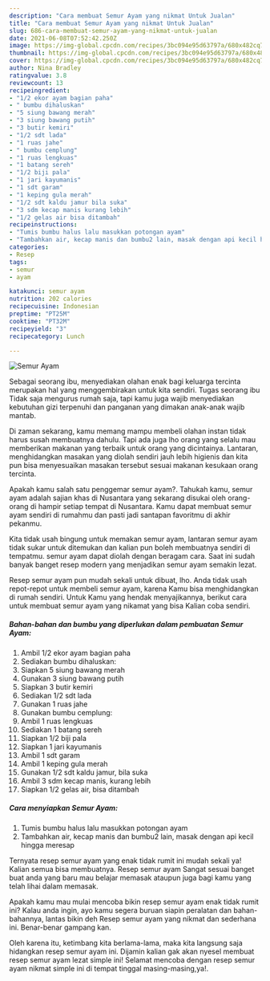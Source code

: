 ```yaml
---
description: "Cara membuat Semur Ayam yang nikmat Untuk Jualan"
title: "Cara membuat Semur Ayam yang nikmat Untuk Jualan"
slug: 686-cara-membuat-semur-ayam-yang-nikmat-untuk-jualan
date: 2021-06-08T07:52:42.250Z
image: https://img-global.cpcdn.com/recipes/3bc094e95d63797a/680x482cq70/semur-ayam-foto-resep-utama.jpg
thumbnail: https://img-global.cpcdn.com/recipes/3bc094e95d63797a/680x482cq70/semur-ayam-foto-resep-utama.jpg
cover: https://img-global.cpcdn.com/recipes/3bc094e95d63797a/680x482cq70/semur-ayam-foto-resep-utama.jpg
author: Nina Bradley
ratingvalue: 3.8
reviewcount: 13
recipeingredient:
- "1/2 ekor ayam bagian paha"
- " bumbu dihaluskan"
- "5 siung bawang merah"
- "3 siung bawang putih"
- "3 butir kemiri"
- "1/2 sdt lada"
- "1 ruas jahe"
- " bumbu cemplung"
- "1 ruas lengkuas"
- "1 batang sereh"
- "1/2 biji pala"
- "1 jari kayumanis"
- "1 sdt garam"
- "1 keping gula merah"
- "1/2 sdt kaldu jamur bila suka"
- "3 sdm kecap manis kurang lebih"
- "1/2 gelas air bisa ditambah"
recipeinstructions:
- "Tumis bumbu halus lalu masukkan potongan ayam"
- "Tambahkan air, kecap manis dan bumbu2 lain, masak dengan api kecil hingga meresap"
categories:
- Resep
tags:
- semur
- ayam

katakunci: semur ayam 
nutrition: 202 calories
recipecuisine: Indonesian
preptime: "PT25M"
cooktime: "PT32M"
recipeyield: "3"
recipecategory: Lunch

---
```



![Semur Ayam](https://img-global.cpcdn.com/recipes/3bc094e95d63797a/680x482cq70/semur-ayam-foto-resep-utama.jpg)

Sebagai seorang ibu, menyediakan olahan enak bagi keluarga tercinta merupakan hal yang menggembirakan untuk kita sendiri. Tugas seorang ibu Tidak saja mengurus rumah saja, tapi kamu juga wajib menyediakan kebutuhan gizi terpenuhi dan panganan yang dimakan anak-anak wajib mantab.

Di zaman  sekarang, kamu memang mampu membeli olahan instan tidak harus susah membuatnya dahulu. Tapi ada juga lho orang yang selalu mau memberikan makanan yang terbaik untuk orang yang dicintainya. Lantaran, menghidangkan masakan yang diolah sendiri jauh lebih higienis dan kita pun bisa menyesuaikan masakan tersebut sesuai makanan kesukaan orang tercinta. 



Apakah kamu salah satu penggemar semur ayam?. Tahukah kamu, semur ayam adalah sajian khas di Nusantara yang sekarang disukai oleh orang-orang di hampir setiap tempat di Nusantara. Kamu dapat membuat semur ayam sendiri di rumahmu dan pasti jadi santapan favoritmu di akhir pekanmu.

Kita tidak usah bingung untuk memakan semur ayam, lantaran semur ayam tidak sukar untuk ditemukan dan kalian pun boleh membuatnya sendiri di tempatmu. semur ayam dapat diolah dengan beragam cara. Saat ini sudah banyak banget resep modern yang menjadikan semur ayam semakin lezat.

Resep semur ayam pun mudah sekali untuk dibuat, lho. Anda tidak usah repot-repot untuk membeli semur ayam, karena Kamu bisa menghidangkan di rumah sendiri. Untuk Kamu yang hendak menyajikannya, berikut cara untuk membuat semur ayam yang nikamat yang bisa Kalian coba sendiri.

<!--inarticleads1-->

##### Bahan-bahan dan bumbu yang diperlukan dalam pembuatan Semur Ayam:

1. Ambil 1/2 ekor ayam bagian paha
1. Sediakan  bumbu dihaluskan:
1. Siapkan 5 siung bawang merah
1. Gunakan 3 siung bawang putih
1. Siapkan 3 butir kemiri
1. Sediakan 1/2 sdt lada
1. Gunakan 1 ruas jahe
1. Gunakan  bumbu cemplung:
1. Ambil 1 ruas lengkuas
1. Sediakan 1 batang sereh
1. Siapkan 1/2 biji pala
1. Siapkan 1 jari kayumanis
1. Ambil 1 sdt garam
1. Ambil 1 keping gula merah
1. Gunakan 1/2 sdt kaldu jamur, bila suka
1. Ambil 3 sdm kecap manis, kurang lebih
1. Siapkan 1/2 gelas air, bisa ditambah




<!--inarticleads2-->

##### Cara menyiapkan Semur Ayam:

1. Tumis bumbu halus lalu masukkan potongan ayam
1. Tambahkan air, kecap manis dan bumbu2 lain, masak dengan api kecil hingga meresap




Ternyata resep semur ayam yang enak tidak rumit ini mudah sekali ya! Kalian semua bisa membuatnya. Resep semur ayam Sangat sesuai banget buat anda yang baru mau belajar memasak ataupun juga bagi kamu yang telah lihai dalam memasak.

Apakah kamu mau mulai mencoba bikin resep semur ayam enak tidak rumit ini? Kalau anda ingin, ayo kamu segera buruan siapin peralatan dan bahan-bahannya, lantas bikin deh Resep semur ayam yang nikmat dan sederhana ini. Benar-benar gampang kan. 

Oleh karena itu, ketimbang kita berlama-lama, maka kita langsung saja hidangkan resep semur ayam ini. Dijamin kalian gak akan nyesel membuat resep semur ayam lezat simple ini! Selamat mencoba dengan resep semur ayam nikmat simple ini di tempat tinggal masing-masing,ya!.

